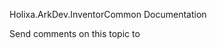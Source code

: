 ﻿Holixa.ArkDev.InventorCommon Documentation




Send comments on this topic to [](mailto:?Subject=Holixa.ArkDev.InventorCommon%20Documentation)
